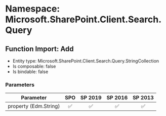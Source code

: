 # Namespace: Microsoft.SharePoint.Client.Search.Query

## Function Import: Add

- Entity type: Microsoft.SharePoint.Client.Search.Query.StringCollection
- Is composable: false
- Is bindable: false

### Parameters

Parameter | SPO | SP 2019 | SP 2016 | SP 2013
----------|:---:|:-------:|:-------:|:-------:
property (Edm.String) | ✅ | ✅ | ✅ | ✅